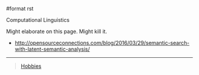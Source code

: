 \#format rst

Computational Linguistics

Might elaborate on this page. Might kill it.

-   <http://opensourceconnections.com/blog/2016/03/29/semantic-search-with-latent-semantic-analysis/>

* * * * *

> [Hobbies](../Hobbies)
